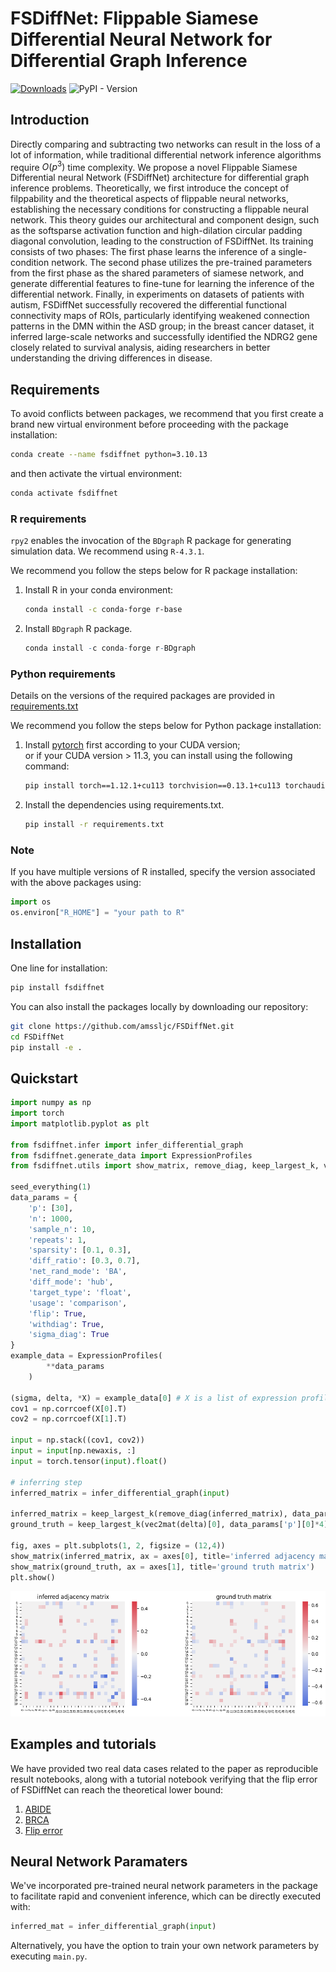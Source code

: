# FSDiffNet: Flippable Siamese Differential Neural Network for Differential Graph Inference

[![Downloads](https://static.pepy.tech/badge/fsdiffnet)](https://pepy.tech/project/fsdiffnet) ![PyPI - Version](https://img.shields.io/pypi/v/fsdiffnet)

## Introduction

Directly comparing and subtracting two networks can result in the loss of a lot of information, while traditional differential network inference algorithms require $O(p^3)$ time complexity. We propose a novel Flippable Siamese Differential neural Network (FSDiffNet) architecture for differential graph inference problems. Theoretically, we first introduce the concept of filppability and the theoretical aspects of flippable neural networks, establishing the necessary conditions for constructing a flippable neural network. This theory guides our architectural and component design, such as the softsparse activation function and high-dilation circular padding diagonal convolution, leading to the construction of FSDiffNet. Its training consists of two phases: The first phase learns the inference of a single-condition network. The second phase utilizes the pre-trained parameters from the first phase as the shared parameters of siamese network, and generate differential features to fine-tune for learning the inference of the differential network.  Finally, in experiments on datasets of patients with autism, FSDiffNet successfully recovered the differential functional connectivity maps of ROIs, particularly identifying weakened connection patterns in the DMN within the ASD group; in the breast cancer dataset, it inferred large-scale networks and successfully identified the NDRG2 gene closely related to survival analysis, aiding researchers in better understanding the driving differences in disease.

## Requirements

To avoid conflicts between packages, we recommend that you first create a brand new virtual environment before proceeding with the package installation:

```bash
conda create --name fsdiffnet python=3.10.13
```

and then activate the virtual environment:

```bash
conda activate fsdiffnet
```

### R requirements

`rpy2` enables the invocation of the `BDgraph` R package for generating simulation data. We recommend using `R-4.3.1`.

We recommend you follow the steps below for R package installation:

1. Install R in your conda environment:

    ```bash
    conda install -c conda-forge r-base
    ```

2. Install `BDgraph` R package.

    ```r
    conda install -c conda-forge r-BDgraph
    ```
    
### Python requirements
    
Details on the versions of the required packages are provided in [requirements.txt](./requirements.txt)

We recommend you follow the steps below for Python package installation:

1. Install [pytorch](https://pytorch.org/) first according to your CUDA version;\
    or  if your CUDA version > 11.3, you can install using the following command:

    ```bash
    pip install torch==1.12.1+cu113 torchvision==0.13.1+cu113 torchaudio==0.12.1 --extra-index-url https://download.pytorch.org/whl/cu113
    ```

2. Install the dependencies using requirements.txt.

    ```bash
    pip install -r requirements.txt
    ```



### Note

If you have multiple versions of R installed, specify the version associated with the above packages using:

```python
import os
os.environ["R_HOME"] = "your path to R"
```

## Installation

One line for installation:

```bash
pip install fsdiffnet
```

You can also install the packages locally by downloading our repository:

```bash
git clone https://github.com/amssljc/FSDiffNet.git
cd FSDiffNet
pip install -e .
```

## Quickstart

```python
import numpy as np
import torch
import matplotlib.pyplot as plt

from fsdiffnet.infer import infer_differential_graph
from fsdiffnet.generate_data import ExpressionProfiles
from fsdiffnet.utils import show_matrix, remove_diag, keep_largest_k, vec2mat, seed_everything, calculate_flip_error

seed_everything(1)
data_params = {
    'p': [30],
    'n': 1000,
    'sample_n': 10,
    'repeats': 1,
    'sparsity': [0.1, 0.3],
    'diff_ratio': [0.3, 0.7],
    'net_rand_mode': 'BA',
    'diff_mode': 'hub',
    'target_type': 'float',
    'usage': 'comparison',
    'flip': True,
    'withdiag': True,
    'sigma_diag': True
}
example_data = ExpressionProfiles(
        **data_params
    )

(sigma, delta, *X) = example_data[0] # X is a list of expression profiles X1, X2, each with a shape of (n, p), in this case, (1000, 39).
cov1 = np.corrcoef(X[0].T)
cov2 = np.corrcoef(X[1].T)

input = np.stack((cov1, cov2))
input = input[np.newaxis, :]
input = torch.tensor(input).float()

# inferring step
inferred_matrix = infer_differential_graph(input)

inferred_matrix = keep_largest_k(remove_diag(inferred_matrix), data_params['p'][0]*4)
ground_truth = keep_largest_k(vec2mat(delta)[0], data_params['p'][0]*4)

fig, axes = plt.subplots(1, 2, figsize = (12,4))
show_matrix(inferred_matrix, ax = axes[0], title='inferred adjacency matrix')
show_matrix(ground_truth, ax = axes[1], title='ground truth matrix')
plt.show()
```

![result](./figures/output.png "result")

## Examples and tutorials

We have provided two real data cases related to the paper as reproducible result notebooks, along with a tutorial notebook verifying that the flip error of FSDiffNet can reach the theoretical lower bound:

1. [ABIDE](./notebooks/ABIDE.ipynb)
2. [BRCA](./notebooks/BRCA.ipynb)
3. [Flip error](./notebooks/quickstart.ipynb)

## Neural Network Paramaters

We've incorporated pre-trained neural network parameters in the package to facilitate rapid and convenient inference, which can be directly executed with:

```python
inferred_mat = infer_differential_graph(input)
```

Alternatively, you have the option to train your own network parameters by executing `main.py`.
